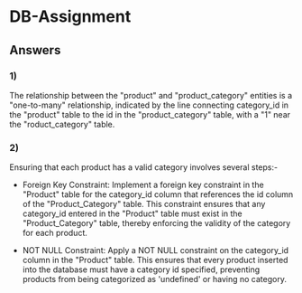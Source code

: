 # DB-Assignment

## Answers

### 1)

The relationship between the "product" and "product_category" entities is a "one-to-many" relationship, indicated by the line connecting category_id in the "product" table to the id in the "product_category" table, with a "1" near the "roduct_category" table.

### 2)

Ensuring that each product has a valid category involves several steps:-

- Foreign Key Constraint: Implement a foreign key constraint in the "Product" table for the category_id column that references the id column of the "Product_Category" table. This constraint ensures that any category_id entered in the "Product" table must exist in the "Product_Category" table, thereby enforcing the validity of the category for each product.

- NOT NULL Constraint: Apply a NOT NULL constraint on the category_id column in the "Product" table. This ensures that every product inserted into the database must have a category id specified, preventing products from being categorized as 'undefined' or having no category.
